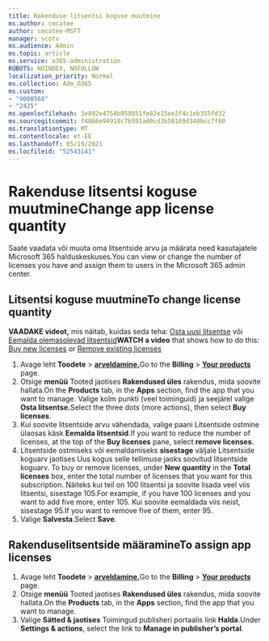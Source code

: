 ```yaml
---
title: Rakenduse litsentsi koguse muutmine
ms.author: cmcatee
author: cmcatee-MSFT
manager: scotv
ms.audience: Admin
ms.topic: article
ms.service: o365-administration
ROBOTS: NOINDEX, NOFOLLOW
localization_priority: Normal
ms.collection: Adm_O365
ms.custom:
- "9000568"
- "2425"
ms.openlocfilehash: 3e892e4754b959851fe82e15ee2f4c1eb355fd32
ms.sourcegitcommit: f4866e94918c7b591ad0cd3b58169d340bcc7f00
ms.translationtype: MT
ms.contentlocale: et-EE
ms.lasthandoff: 05/19/2021
ms.locfileid: "52543141"
---
```

# <a name="change-app-license-quantity"></a><span data-ttu-id="29ebb-102">Rakenduse litsentsi koguse muutmine</span><span class="sxs-lookup"><span data-stu-id="29ebb-102">Change app license quantity</span></span>

<span data-ttu-id="29ebb-103">Saate vaadata või muuta oma litsentside arvu ja määrata need kasutajatele Microsoft 365 halduskeskuses.</span><span class="sxs-lookup"><span data-stu-id="29ebb-103">You can view or change the number of licenses you have and assign them to users in the Microsoft 365 admin center.</span></span>

## <a name="to-change-license-quantity"></a><span data-ttu-id="29ebb-104">Litsentsi koguse muutmine</span><span class="sxs-lookup"><span data-stu-id="29ebb-104">To change license quantity</span></span>

<span data-ttu-id="29ebb-105">**VAADAKE videot,** mis näitab, kuidas seda teha: [Osta uusi litsentse](https://go.microsoft.com/fwlink/p/?linkid=2154857) või [Eemalda olemasolevad litsentsid](https://go.microsoft.com/fwlink/p/?linkid=2154938)</span><span class="sxs-lookup"><span data-stu-id="29ebb-105">**WATCH a video** that shows how to do this: [Buy new licenses](https://go.microsoft.com/fwlink/p/?linkid=2154857) or [Remove existing licenses](https://go.microsoft.com/fwlink/p/?linkid=2154938)</span></span>

1. <span data-ttu-id="29ebb-106">Avage leht **Toodete**  >  **[arveldamine.](https://go.microsoft.com/fwlink/p/?linkid=842054)**</span><span class="sxs-lookup"><span data-stu-id="29ebb-106">Go to the **Billing** > **[Your products](https://go.microsoft.com/fwlink/p/?linkid=842054)** page.</span></span>
2. <span data-ttu-id="29ebb-107">Otsige **menüü** Tooted jaotises **Rakendused üles** rakendus, mida soovite hallata.</span><span class="sxs-lookup"><span data-stu-id="29ebb-107">On the **Products** tab, in the **Apps** section, find the app that you want to manage.</span></span> <span data-ttu-id="29ebb-108">Valige kolm punkti (veel toiminguid) ja seejärel valige **Osta litsentse.**</span><span class="sxs-lookup"><span data-stu-id="29ebb-108">Select the three dots (more actions), then select **Buy licenses**.</span></span>
3. <span data-ttu-id="29ebb-109">Kui soovite litsentside arvu vähendada, valige paani  Litsentside ostmine ülaosas käsk **Eemalda litsentsid**.</span><span class="sxs-lookup"><span data-stu-id="29ebb-109">If you want to reduce the number of licenses, at the top of the **Buy licenses** pane, select **remove licenses**.</span></span>
4. <span data-ttu-id="29ebb-110">Litsentside ostmiseks või eemaldamiseks **sisestage** väljale Litsentside koguarv jaotises Uus kogus selle tellimuse jaoks soovitud litsentside koguarv. </span><span class="sxs-lookup"><span data-stu-id="29ebb-110">To buy or remove licenses, under **New quantity** in the **Total licenses** box, enter the total number of licenses that you want for this subscription.</span></span> <span data-ttu-id="29ebb-111">Näiteks kui teil on 100 litsentsi ja soovite lisada veel viis litsentsi, sisestage 105.</span><span class="sxs-lookup"><span data-stu-id="29ebb-111">For example, if you have 100 licenses and you want to add five more, enter 105.</span></span> <span data-ttu-id="29ebb-112">Kui soovite eemaldada viis neist, sisestage 95.</span><span class="sxs-lookup"><span data-stu-id="29ebb-112">If you want to remove five of them, enter 95.</span></span>
5. <span data-ttu-id="29ebb-113">Valige **Salvesta**.</span><span class="sxs-lookup"><span data-stu-id="29ebb-113">Select **Save**.</span></span>

## <a name="to-assign-app-licenses"></a><span data-ttu-id="29ebb-114">Rakenduselitsentside määramine</span><span class="sxs-lookup"><span data-stu-id="29ebb-114">To assign app licenses</span></span>

1. <span data-ttu-id="29ebb-115">Avage leht **Toodete**  >  **[arveldamine.](https://go.microsoft.com/fwlink/p/?linkid=842054)**</span><span class="sxs-lookup"><span data-stu-id="29ebb-115">Go to the **Billing** > **[Your products](https://go.microsoft.com/fwlink/p/?linkid=842054)** page.</span></span>
2. <span data-ttu-id="29ebb-116">Otsige **menüü** Tooted jaotises **Rakendused üles** rakendus, mida soovite hallata.</span><span class="sxs-lookup"><span data-stu-id="29ebb-116">On the **Products** tab, in the **Apps** section, find the app that you want to manage.</span></span>
3. <span data-ttu-id="29ebb-117">Valige **Sätted & jaotises** Toimingud publisheri portaalis link **Halda**.</span><span class="sxs-lookup"><span data-stu-id="29ebb-117">Under **Settings & actions**, select the link to **Manage in publisher’s portal**.</span></span>